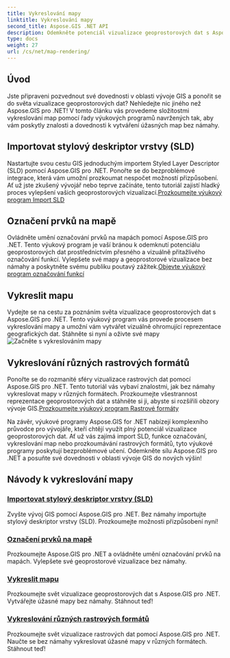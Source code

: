 ```yaml
---
title: Vykreslování mapy
linktitle: Vykreslování mapy
second_title: Aspose.GIS .NET API
description: Odemkněte potenciál vizualizace geoprostorových dat s Aspose.GIS pro .NET. Bez námahy importujte SLD, označujte prvky a vykreslujte úžasné mapy. Prozkoumat nyní!
type: docs
weight: 27
url: /cs/net/map-rendering/
---
```

## Úvod
Jste připraveni pozvednout své dovednosti v oblasti vývoje GIS a ponořit se do světa vizualizace geoprostorových dat? Nehledejte nic jiného než Aspose.GIS pro .NET! V tomto článku vás provedeme složitostmi vykreslování map pomocí řady výukových programů navržených tak, aby vám poskytly znalosti a dovednosti k vytváření úžasných map bez námahy.

## Importovat stylový deskriptor vrstvy (SLD)

 Nastartujte svou cestu GIS jednoduchým importem Styled Layer Descriptor (SLD) pomocí Aspose.GIS pro .NET. Ponořte se do bezproblémové integrace, která vám umožní prozkoumat nespočet možností přizpůsobení. Ať už jste zkušený vývojář nebo teprve začínáte, tento tutoriál zajistí hladký proces vylepšení vašich geoprostorových vizualizací.[Prozkoumejte výukový program Import SLD](./import-styled-layer-descriptor/)

## Označení prvků na mapě

Ovládněte umění označování prvků na mapách pomocí Aspose.GIS pro .NET. Tento výukový program je vaší bránou k odemknutí potenciálu geoprostorových dat prostřednictvím přesného a vizuálně přitažlivého označování funkcí. Vylepšete své mapy a geoprostorové vizualizace bez námahy a poskytněte svému publiku poutavý zážitek.[Objevte výukový program označování funkcí](./label-features-on-map/)

## Vykreslit mapu

 Vydejte se na cestu za poznáním světa vizualizace geoprostorových dat s Aspose.GIS pro .NET. Tento výukový program vás provede procesem vykreslování mapy a umožní vám vytvářet vizuálně ohromující reprezentace geografických dat. Stáhněte si nyní a oživte své mapy![Začněte s vykreslováním mapy](./render-a-map/)

## Vykreslování různých rastrových formátů

Ponořte se do rozmanité sféry vizualizace rastrových dat pomocí Aspose.GIS pro .NET. Tento tutoriál vás vybaví znalostmi, jak bez námahy vykreslovat mapy v různých formátech. Prozkoumejte všestrannost reprezentace geoprostorových dat a stáhněte si ji, abyste si rozšířili obzory vývoje GIS.[Prozkoumejte výukový program Rastrové formáty](./render-various-raster-formats/)

Na závěr, výukové programy Aspose.GIS for .NET nabízejí komplexního průvodce pro vývojáře, kteří chtějí využít plný potenciál vizualizace geoprostorových dat. Ať už vás zajímá import SLD, funkce označování, vykreslování map nebo prozkoumávání rastrových formátů, tyto výukové programy poskytují bezproblémové učení. Odemkněte sílu Aspose.GIS pro .NET a posuňte své dovednosti v oblasti vývoje GIS do nových výšin!
## Návody k vykreslování mapy
### [Importovat stylový deskriptor vrstvy (SLD)](./import-styled-layer-descriptor/)
Zvyšte vývoj GIS pomocí Aspose.GIS pro .NET. Bez námahy importujte stylový deskriptor vrstvy (SLD). Prozkoumejte možnosti přizpůsobení nyní!
### [Označení prvků na mapě](./label-features-on-map/)
Prozkoumejte Aspose.GIS pro .NET a ovládněte umění označování prvků na mapách. Vylepšete své geoprostorové vizualizace bez námahy.
### [Vykreslit mapu](./render-a-map/)
Prozkoumejte svět vizualizace geoprostorových dat s Aspose.GIS pro .NET. Vytvářejte úžasné mapy bez námahy. Stáhnout teď!
### [Vykreslování různých rastrových formátů](./render-various-raster-formats/)
Prozkoumejte svět vizualizace rastrových dat pomocí Aspose.GIS pro .NET. Naučte se bez námahy vykreslovat úžasné mapy v různých formátech. Stáhnout teď!